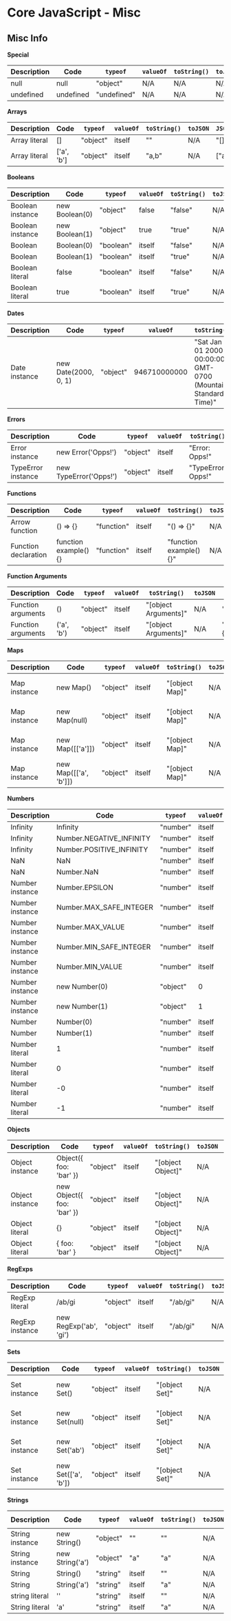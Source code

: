 # Core JavaScript - Misc


## Misc Info

**Special**

| Description | Code | `typeof` | `valueOf` | `toString()` | `toJSON` | `JSON.stringify` | `"" +` |
| ----------- | ---- | -------- | --------- | ------------ | -------- | ---------------- | ------ |
| null | null | "object" | N/A | N/A | N/A | "null" | "null" |
| undefined | undefined | "undefined" | N/A | N/A | N/A | undefined | "undefined" |

**Arrays**

| Description | Code | `typeof` | `valueOf` | `toString()` | `toJSON` | `JSON.stringify` | `"" +` |
| ----------- | ---- | -------- | --------- | ------------ | -------- | ---------------- | ------ |
| Array literal | [] | "object" | itself | "" | N/A | "[]" | "" |
| Array literal | ['a', 'b'] | "object" | itself | "a,b" | N/A | ["a","b"] | "a,b" |

**Booleans**

| Description | Code | `typeof` | `valueOf` | `toString()` | `toJSON` | `JSON.stringify` | `"" +` |
| ----------- | ---- | -------- | --------- | ------------ | -------- | ---------------- | ------ |
| Boolean instance | new Boolean(0) | "object" | false | "false" | N/A | "false" | "false" |
| Boolean instance | new Boolean(1) | "object" | true | "true" | N/A | "true" | "true" |
| Boolean | Boolean(0) | "boolean" | itself | "false" | N/A | "false" | "false" |
| Boolean | Boolean(1) | "boolean" | itself | "true" | N/A | "true" | "true" |
| Boolean literal | false | "boolean" | itself | "false" | N/A | "false" | "false" |
| Boolean literal | true | "boolean" | itself | "true" | N/A | "true" | "true" |

**Dates**

| Description | Code | `typeof` | `valueOf` | `toString()` | `toJSON` | `JSON.stringify` | `"" +` |
| ----------- | ---- | -------- | --------- | ------------ | -------- | ---------------- | ------ |
| Date instance | new Date(2000, 0, 1) | "object" | 946710000000 | "Sat Jan 01 2000 00:00:00 GMT-0700 (Mountain Standard Time)" | "2000-01-01T07:00:00.000Z" | "2000-01-01T07:00:00.000Z" | "Sat Jan 01 2000 00:00:00 GMT-0700 (Mountain Standard Time)" |

**Errors**

| Description | Code | `typeof` | `valueOf` | `toString()` | `toJSON` | `JSON.stringify` | `"" +` |
| ----------- | ---- | -------- | --------- | ------------ | -------- | ---------------- | ------ |
| Error instance | new Error('Opps!') | "object" | itself | "Error: Opps!" | N/A | "{}" | "Error: Opps!" |
| TypeError instance | new TypeError('Opps!') | "object" | itself | "TypeError: Opps!" | N/A | "{}" | "TypeError: Opps!" |

**Functions**

| Description | Code | `typeof` | `valueOf` | `toString()` | `toJSON` | `JSON.stringify` | `"" +` |
| ----------- | ---- | -------- | --------- | ------------ | -------- | ---------------- | ------ |
| Arrow function | () => {} | "function" | itself | "() => {}" | N/A | undefined | "() => {}" |
| Function declaration | function example() {} | "function" | itself | "function example() {}" | N/A | undefined | "function example() {}" |

**Function Arguments**

| Description | Code | `typeof` | `valueOf` | `toString()` | `toJSON` | `JSON.stringify` | `"" +` |
| ----------- | ---- | -------- | --------- | ------------ | -------- | ---------------- | ------ |
| Function arguments | () | "object" | itself | "[object Arguments]" | N/A | "{}" | "[object Arguments]" |
| Function arguments | ('a', 'b') | "object" | itself | "[object Arguments]" | N/A | "{\"0\":\"a\",\"1\":\"b\"}" | "[object Arguments]" |

**Maps**

| Description | Code | `typeof` | `valueOf` | `toString()` | `toJSON` | `JSON.stringify` | `"" +` |
| ----------- | ---- | -------- | --------- | ------------ | -------- | ---------------- | ------ |
| Map instance | new Map() | "object" | itself | "[object Map]" | N/A | "{}" | "[object Map]" |
| Map instance | new Map(null) | "object" | itself | "[object Map]" | N/A | "{}" | "[object Map]" |
| Map instance | new Map([['a']]) | "object" | itself | "[object Map]" | N/A | "{}" | "[object Map]" |
| Map instance | new Map([['a', 'b']]) | "object" | itself | "[object Map]" | N/A | "{}" | "[object Map]" |

**Numbers**

| Description | Code | `typeof` | `valueOf` | `toString()` | `toJSON` | `JSON.stringify` | `"" +` |
| ----------- | ---- | -------- | --------- | ------------ | -------- | ---------------- | ------ |
| Infinity | Infinity | "number" | itself | "Infinity" | N/A | "null" | "Infinity" |
| Infinity | Number.NEGATIVE_INFINITY | "number" | itself | "-Infinity" | N/A | "null" | "-Infinity" |
| Infinity | Number.POSITIVE_INFINITY | "number" | itself | "Infinity" | N/A | "null" | "Infinity" |
| NaN | NaN | "number" | itself | "NaN" | N/A | "null" | "NaN" |
| NaN | Number.NaN | "number" | itself | "NaN" | N/A | "null" | "NaN" |
| Number instance | Number.EPSILON | "number" | itself | "2.220446049250313e-16" | N/A | "2.220446049250313e-16" | "2.220446049250313e-16" |
| Number instance | Number.MAX_SAFE_INTEGER | "number" | itself | "9007199254740991" | N/A | "9007199254740991" | "9007199254740991" |
| Number instance | Number.MAX_VALUE | "number" | itself | "1.7976931348623157e+308" | N/A | "1.7976931348623157e+308" | "1.7976931348623157e+308" |
| Number instance | Number.MIN_SAFE_INTEGER | "number" | itself | "-9007199254740991" | N/A | "-9007199254740991" | "-9007199254740991" |
| Number instance | Number.MIN_VALUE | "number" | itself | "5e-324" | N/A | "5e-324" | "5e-324" |
| Number instance | new Number(0) | "object" | 0 | "0" | N/A | "0" | "0" |
| Number instance | new Number(1) | "object" | 1 | "1" | N/A | "1" | "1" |
| Number | Number(0) | "number" | itself | "0" | N/A | "0" | "0" |
| Number | Number(1) | "number" | itself | "1" | N/A | "1" | "1" |
| Number literal | 1 | "number" | itself | "1" | N/A | "1" | "1" |
| Number literal | 0 | "number" | itself | "0" | N/A | "0" | "0" |
| Number literal | -0 | "number" | itself | "0" | N/A | "0" | "0" |
| Number literal | -1 | "number" | itself | "-1" | N/A | "-1" | "-1" |

**Objects**

| Description | Code | `typeof` | `valueOf` | `toString()` | `toJSON` | `JSON.stringify` | `"" +` |
| ----------- | ---- | -------- | --------- | ------------ | -------- | ---------------- | ------ |
| Object instance | Object({ foo: 'bar' }) | "object" | itself | "[object Object]" | N/A | "{\"foo\":\"bar\"}" | "[object Object]" |
| Object instance | new Object({ foo: 'bar' }) | "object" | itself | "[object Object]" | N/A | "{\"foo\":\"bar\"}" | "[object Object]" |
| Object literal | {} | "object" | itself | "[object Object]" | N/A | "{}" | "[object Object]" |
| Object literal | { foo: 'bar' } | "object" | itself | "[object Object]" | N/A | "{\"foo\":\"bar\"}" | "[object Object]" |

**RegExps**

| Description | Code | `typeof` | `valueOf` | `toString()` | `toJSON` | `JSON.stringify` | `"" +` |
| ----------- | ---- | -------- | --------- | ------------ | -------- | ---------------- | ------ |
| RegExp literal | /ab/gi | "object" | itself | "/ab/gi" | N/A | "{}" | "/ab/gi" |
| RegExp instance | new RegExp('ab', 'gi') | "object" | itself | "/ab/gi" | N/A | "{}" | "/ab/gi" |

**Sets**

| Description | Code | `typeof` | `valueOf` | `toString()` | `toJSON` | `JSON.stringify` | `"" +` |
| ----------- | ---- | -------- | --------- | ------------ | -------- | ---------------- | ------ |
| Set instance | new Set() | "object" | itself | "[object Set]" | N/A | "{}" | "[object Set]" |
| Set instance | new Set(null) | "object" | itself | "[object Set]" | N/A | "{}" | "[object Set]" |
| Set instance | new Set('ab') | "object" | itself | "[object Set]" | N/A | "{}" | "[object Set]" |
| Set instance | new Set(['a', 'b']) | "object" | itself | "[object Set]" | N/A | "{}" | "[object Set]" |

**Strings**

| Description | Code | `typeof` | `valueOf` | `toString()` | `toJSON` | `JSON.stringify` | `"" +` |
| ----------- | ---- | -------- | --------- | ------------ | -------- | ---------------- | ------ |
| String instance | new String() | "object" | "" | "" | N/A | "" | "" |
| String instance | new String('a') | "object" | "a" | "a" | N/A | "a" | "a" |
| String | String() | "string" | itself | "" | N/A | "" | "" |
| String | String('a') | "string" | itself | "a" | N/A | "a" | "a" |
| string literal | '' | "string" | itself | "" | N/A | "" | "" |
| String literal | 'a' | "string" | itself | "a" | N/A | "a" | "a" |

